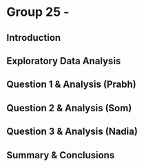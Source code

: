 # Group 25 - 
## Introduction


## Exploratory Data Analysis


## Question 1 & Analysis (Prabh)


## Question 2 & Analysis (Som)


## Question 3 & Analysis (Nadia)


## Summary & Conclusions